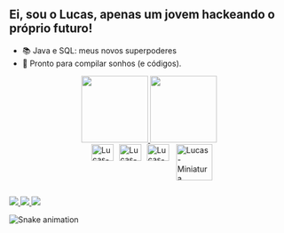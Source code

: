 ## Ei, sou o Lucas, apenas um jovem hackeando o próprio futuro!

- 📚 Java e SQL: meus novos superpoderes
- 🚀 Pronto para compilar sonhos (e códigos).

<div style="display: flex; justify-content: center; align-items: center; gap: 10px;">
  <a href="http://github.com/lcsalvess">
  <img height="120em" src="https://github-readme-stats.vercel.app/api?username=lcsalvess&show_icons=true&count_private=true&hide=stars,contribs,prs&theme=transparent"/>
  <img height="120em" src="https://github-readme-stats.vercel.app/api/top-langs/?username=lcsalvess&layout=donut&theme=transparent&hide_title=true"/>
</div>

<div style="display: flex; justify-content: center; gap: 10px;"><br>
  <img alt="Lucas-Java" height="30" width="40" src="https://cdn.jsdelivr.net/gh/devicons/devicon@latest/icons/java/java-original.svg"/>
  <img alt="Lucas-Spring" height="30" width="40" src="https://cdn.jsdelivr.net/gh/devicons/devicon@latest/icons/spring/spring-original.svg"/>
  <img alt="Lucas-SQL Server" height="30" width="40" src="https://cdn.jsdelivr.net/gh/devicons/devicon@latest/icons/microsoftsqlserver/microsoftsqlserver-plain-wordmark.svg"/>
  <img align="right" alt="Lucas-Miniatura" src="https://i.ibb.co/B7RmwfZ/1745696011987.jpg" style="width: 65px; height: auto;" />
</div>

##
<div> 
  <a href="https://instagram.com/lcsalvess" target="_blank">
    <img src="https://img.shields.io/badge/-Instagram-%23E4405F?style=for-the-badge&logo=instagram&logoColor=white" />
  </a>
  <a href="mailto:lucas0asm@outlook.com">
    <img src="https://img.shields.io/badge/-Mail-%23333?style=for-the-badge&logo=gmail&logoColor=white" />
  </a>
  <a href="https://linkedin.com/in/lcsalvess" target="_blank">
    <img src="https://img.shields.io/badge/-LinkedIn-%230077B5?style=for-the-badge&logo=linkedin&logoColor=white" />
  </a> 
</div>

![Snake animation](https://github.com/lcsalvess/lcsalvess/raw/output/github-contribution-grid-snake.svg)
